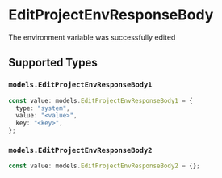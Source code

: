 # EditProjectEnvResponseBody

The environment variable was successfully edited


## Supported Types

### `models.EditProjectEnvResponseBody1`

```typescript
const value: models.EditProjectEnvResponseBody1 = {
  type: "system",
  value: "<value>",
  key: "<key>",
};
```

### `models.EditProjectEnvResponseBody2`

```typescript
const value: models.EditProjectEnvResponseBody2 = {};
```

